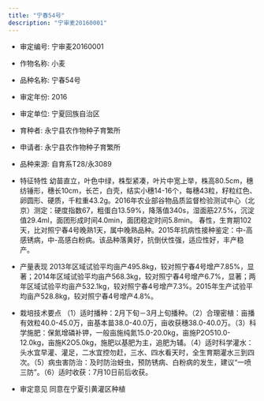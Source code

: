 ```yaml
---
title: "宁春54号"
description: "宁审麦20160001"
---
```

* 审定编号:  宁审麦20160001

*  作物名称:  小麦

*  品种名称:  宁春54号

*  审定年份:  2016

*  审定单位:  宁夏回族自治区

* 育种者:  永宁县农作物种子育繁所

*  申请者:  永宁县农作物种子育繁所

*  品种来源:  自育系T28/永3089

*  特征特性
幼苗直立，叶色中绿，株型紧凑，叶片中宽上举，株高80.5cm，穗纺锤形，穗长10cm，长芒，白壳，结实小穗14-16个，每穗43粒，籽粒红色、卵圆形、硬质，千粒重43.2g。2016年农业部谷物品质监督检验测试中心（北京）测定：硬度指数67，粗蛋白13.59%，降落值340s，湿面筋27.5%，沉淀值29.4ml，面团形成时间4.0min，面团稳定时间5.8min。
春性，生育期102天，比对照宁春4号晚熟1天，属中晚熟品种。2015年抗病性接种鉴定：中-高感锈病，中-高感白粉病。该品种落黄好，抗倒伏性强，适应性好，丰产稳产。

*  产量表现
2013年区域试验平均亩产495.8kg，较对照宁春4号增产7.85%，显著；2014年区域试验平均亩产568.3kg，较对照宁春4号增产6.7%，显著；两年区域试验平均亩产532.1kg，较对照宁春4号增产7.3%。2015年生产试验平均亩产528.8kg，较对照宁春4号增产4.8%。

*  栽培技术要点
（1）适时播种：2月下旬－3月上旬播种。（2）合理密植：亩播有效粒40.0-45.0万，亩基本苗38.0-40.0万，亩收获穗38.0-40.0万。（3）科学施肥：保氮增磷补钾，一般亩施纯氮15.0-20.0kg，亩施P2O510.0-12.0kg，亩施K2O5.0kg，施肥以基肥为主，追肥为辅。（4）适时科学灌水：头水宜早灌、灌足，二水宜控勿赶，三水、四水看天时，全生育期灌水三到四次。（5）病虫害防治：及时防治蚜虫，预防锈病、白粉病的发生，建议“一喷三防”。（6）适时收获：7月10日前后收获。

*  审定意见
同意在宁夏引黄灌区种植
